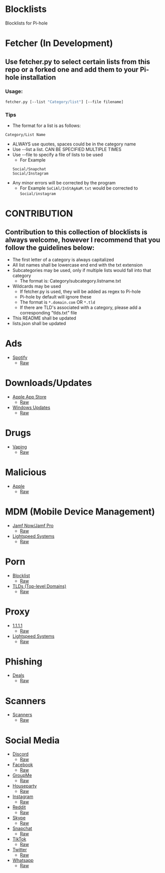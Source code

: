 # Blocklists
Blocklists for Pi-hole

# Fetcher (In Development)
## Use fetcher.py to select certain lists from this repo or a forked one and add them to your Pi-hole installation
### Usage: 
```bash
fetcher.py [--list "Category/list"] [--file filename]
```
### Tips
- The format for a list is as follows:
```
Category/List Name
```
- ALWAYS use quotes, spaces could be in the category name
- Use --list a list. CAN BE SPECIFIED MULTIPLE TIMES
- Use --file to specify a file of lists to be used
  - For Example 
  ```
  Social/Snapchat
  Social/Instagram
  ```
- Any minor errors will be corrected by the program
  - For Example `SoCiAl/InStAgAaM.txt` would be corrected to `Social/instagram`
 
# CONTRIBUTION
## Contribution to this collection of blocklists is always welcome, however I recommend that you follow the guidelines below:
- The first letter of a category is always capitalized
- All list names shall be lowercase end end with the txt extension
- Subcategories may be used, only if multiple lists would fall into that category
  - The format is: Category/subcategory.listname.txt
- Wildcards may be used
  - If fetcher.py is used, they will be added as regex to Pi-hole
  - Pi-hole by default will ignore these
  - The format is `*.domain.com` OR  `*.tld`
  - If there are TLD's associated with a category, please add a corresponding "tlds.txt" file
- This README shall be updated
- lists.json shall be updated

# Ads
- [Spotify](Ads/spotify.txt)
  - [Raw](https://raw.githubusercontent.com/jaykepeters/Blocklists/master/Ads/spotify.txt)
  
# Downloads/Updates
- [Apple App Store](Downloads/appstore.txt)
  - [Raw](https://raw.githubusercontent.com/jaykepeters/Blocklists/master/Downloads/appstore.txt)
- [Windows Updates](Downloads/updates.windows.txt)
  - [Raw](https://raw.githubusercontent.com/jaykepeters/Blocklists/master/Downloads/updates.windows.txt)
  
# Drugs
- [Vaping](Drugs/vaping.txt)
  - [Raw](https://raw.githubusercontent.com/jaykepeters/Blocklists/master/Drugs/vaping.txt)
  
# Malicious
- [Apple](Malicious/apple.txt)
  - [Raw](https://raw.githubusercontent.com/jaykepeters/Blocklists/master/Malicious/apple.txt)
  
# MDM (Mobile Device Management)
- [Jamf Now/Jamf Pro](MDM/jamf.txt)
  - [Raw](https://raw.githubusercontent.com/jaykepeters/Blocklists/master/MDM/jamf.txt)
- [Lightspeed Systems](MDM/lightspeed.txt)
  - [Raw](https://raw.githubusercontent.com/jaykepeters/Blocklists/master/MDM/lightspeed.txt)
  
# Porn
- [Blocklist](Porn/porn.txt)
  - [Raw](https://raw.githubusercontent.com/jaykepeters/Blocklists/master/Porn/porn.txt)
- [TLDs (Top-level Domains)](Porn/tlds.txt)
  - [Raw](https://raw.githubusercontent.com/jaykepeters/Blocklists/master/Porn/tlds.txt)
  
# Proxy
- [1.1.1.1](Proxy/1.1.1.1.txt)
  - [Raw](https://raw.githubusercontent.com/jaykepeters/Blocklists/master/Proxy/1.1.1.1.txt)
- [Lightspeed Systems](Proxy/lightspeed.txt)
  - [Raw](https://raw.githubusercontent.com/jaykepeters/Blocklists/master/Proxy/lightspeed.txt)
  
# Phishing
- [Deals](Phishing/deals.txt)
  - [Raw](https://raw.githubusercontent.com/jaykepeters/Blocklists/master/Phishing/deals.txt)
  
# Scanners
- [Scanners](https://github.com/jaykepeters/Blocklists/blob/master/Scanners/scanners.txt)
  - [Raw](https://raw.githubusercontent.com/jaykepeters/Blocklists/master/Scanners/scanners.txt)

# Social Media
- [Discord](Social/discord.txt)
  - [Raw](https://raw.githubusercontent.com/jaykepeters/Blocklists/master/Social/discord.txt)
- [Facebook](Social/facebook.txt)
  - [Raw](https://raw.githubusercontent.com/jaykepeters/Blocklists/master/Social/facebook.txt)
- [GroupMe](Social/groupme.txt)
  - [Raw](https://raw.githubusercontent.com/jaykepeters/Blocklists/master/Social/groupme.txt)
- [Houseparty](Social/houseparty.txt)
  - [Raw](https://raw.githubusercontent.com/jaykepeters/Blocklists/master/Social/houseparty.txt)
- [Instagram](Social/instagram.txt)
  - [Raw](https://raw.githubusercontent.com/jaykepeters/Blocklists/master/Social/instagram.txt)
- [Reddit](Social/reddit.txt)
  - [Raw](https://raw.githubusercontent.com/jaykepeters/Blocklists/master/Social/reddit.txt)
- [Skype](Social/skype.txt)
  - [Raw](https://raw.githubusercontent.com/jaykepeters/Blocklists/master/Social/skype.txt)
- [Snapchat](Social/snapchat.txt)
  - [Raw](https://raw.githubusercontent.com/jaykepeters/Blocklists/master/Social/snapchat.txt)
- [TikTok](Social/tiktok.txt)
  - [Raw](https://raw.githubusercontent.com/jaykepeters/Blocklists/master/Social/tiktok.txt)
- [Twitter](Social/twitter.txt)
  - [Raw](https://raw.githubusercontent.com/jaykepeters/Blocklists/master/Social/twitter.txt)
- [Whatsapp](Social/whatsapp.txt)
  - [Raw](https://raw.githubusercontent.com/jaykepeters/Blocklists/master/Social/whatsapp.txt)
